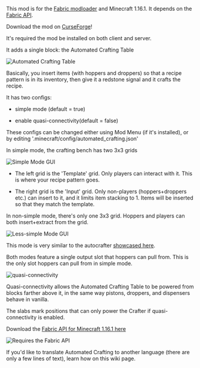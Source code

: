 This mod is for the [Fabric modloader](https://www.fabricmc.net/) and Minecraft 1.16.1. It depends on the [Fabric API](https://www.curseforge.com/minecraft/mc-mods/fabric-api/files/all?filter-game-version=1738749986%3a70886). 

Download the mod on [CurseForge](https://www.curseforge.com/minecraft/mc-mods/automated-crafting)!

It's required the mod be installed on both client and server. 

It adds a single block: the Automated Crafting Table

![Automated Crafting Table](https://shft.cl/img/l/lh4.googleusercontent.com-3729709478633236.png)

Basically, you insert items (with hoppers and droppers) so that a recipe pattern is in its inventory, then give it a redstone signal and it crafts the recipe. 

It has two configs:

- simple mode (default = true)

- enable quasi-connectivity(default = false)

These configs can be changed either using Mod Menu (if it's installed), or by editing '.minecraft/config/automated_crafting.json'

In simple mode, the crafting bench has two 3x3 grids

![Simple Mode GUI](https://shft.cl/img/l/lh3.googleusercontent.com-3729351876759961.png)

- The left grid is the 'Template' grid. Only players can interact with it. This is where your recipe pattern goes. 

- The right grid is the 'Input' grid. Only non-players (hoppers+droppers etc.) can insert to it, and it limits item stacking to 1. Items will be inserted so that they match the template. 

In non-simple mode, there's only one 3x3 grid. Hoppers and players can both insert+extract from the grid. 

![Less-simple Mode GUI](https://shft.cl/img/l/lh6.googleusercontent.com-3729755174563747.png)

This mode is very similar to the autocrafter [showcased here](https://www.youtube.com/watch?v=2_HL309IZ0M).

Both modes feature a single output slot that hoppers can pull from. This is the only slot hoppers can pull from in simple mode. 

![quasi-connectivity](https://shft.cl/img/l/lh3.googleusercontent.com-3729789011976985.png)

Quasi-connectivity allows the Automated Crafting Table to be powered from blocks farther above it, in the same way pistons, droppers, and dispensers behave in vanilla. 

The slabs mark positions that can only power the Crafter if quasi-connectivity is enabled. 

Download the [Fabric API for Minecraft 1.16.1 here](https://www.curseforge.com/minecraft/mc-mods/fabric-api/files/all?filter-game-version=1738749986%3a70886)

![Requires the Fabric API](https://i.imgur.com/Ol1Tcf8.png)

If you'd like to translate Automated Crafting to another language (there are only a few lines of text), learn how on this wiki page. 